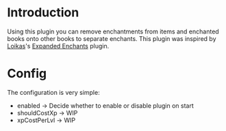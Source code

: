 # Introduction
Using this plugin you can remove enchantments from items and enchanted books onto other books to separate enchants.
This plugin was inspired by [Loikas](https://github.com/Loikas)'s [Expanded Enchants](https://www.spigotmc.org/resources/expandedenchants.98780/) plugin.
# Config
The configuration is very simple:

- enabled -> Decide whether to enable or disable plugin on start
- shouldCostXp -> WIP
- xpCostPerLvl -> WIP
